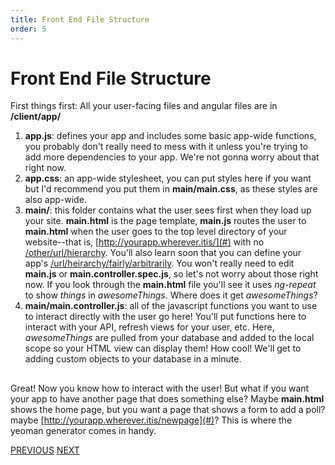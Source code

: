 ```yaml
---
title: Front End File Structure
order: 5
---
```

# Front End File Structure

First things first: All your user-facing files and angular files are in **/client/app/**

1. **app.js**: defines your app and includes some basic app-wide functions, you probably don't really need to mess with it unless you're trying to add more dependencies to your app. We're not gonna worry about that right now.
2. **app.css**: an app-wide stylesheet, you can put styles here if you want but I'd recommend you put them in **main/main.css**, as these styles are also app-wide.
3. **main/**: this folder contains what the user sees first when they load up your site. **main.html** is the page template, **main.js** routes the user to **main.html** when the user goes to the top level directory of your website--that is, [http://yourapp.wherever.itis/](#) with no [/other/url/hierarchy](#). You'll also learn soon that you can define your app's [/url/heirarchy/fairly/arbitrarily](#). You won't really need to edit **main.js** or **main.controller.spec.js**, so let's not worry about those right now. If you look through the **main.html** file you'll see it uses _ng-repeat_ to show _things_ in _awesomeThings_. Where does it get _awesomeThings_?
4. **main/main.controller.js**: all of the javascript functions you want to use to interact directly with the user go here! You'll put functions here to interact with your API, refresh views for your user, etc. Here, _awesomeThings_ are pulled from your database and added to the local scope so your HTML view can display them! How cool! We'll get to adding custom objects to your database in a minute.

##  

Great! Now you know how to interact with the user! But what if you want your app to have another page that does something else? Maybe **main.html** shows the home page, but you want a page that shows a form to add a poll? maybe [http://yourapp.wherever.itis/newpage](#)? This is where the yeoman generator comes in handy.

[PREVIOUS](Back-End-Guides) [NEXT](Angular-Creating-A-New-Route)
